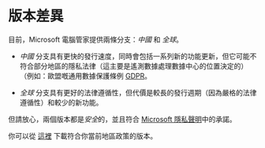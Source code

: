 # 版本差異

目前，Microsoft 電腦管家提供兩條分支：*中國* 和 *全球*。

- *中國* 分支具有更快的發行速度，同時會包括一系列新的功能更新，但它可能不符合部分地區的隱私法律（這主要是遙測數據處理數據中心的位置決定的）（例如：歐盟嘅通用數據保護條例 [GDPR](https://gdpr-info.eu/)。

- *全球* 分支具有更好的法律遵循性，但代價是較長的發行週期（因為嚴格的法律遵循性）和較少的新功能。

但請放心，兩個版本都是*安全*的，並且符合 [Microsoft 隱私聲明](https://privacy.microsoft.com/zh-hant/privacystatement)中的承諾。

你可以從 [這裡](https://aka.ms/PCManagerOFL30101) 下載符合你當前地區政策的版本。
